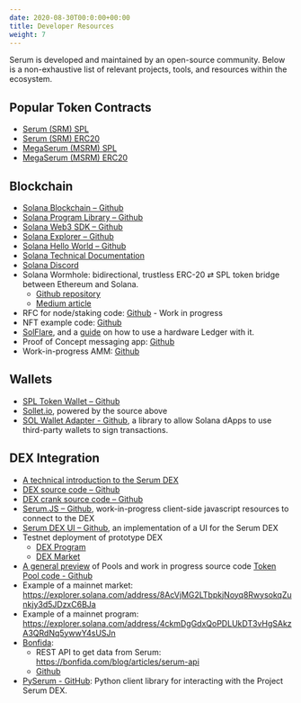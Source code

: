 ```yaml
---
date: 2020-08-30T00:0:00+00:00
title: Developer Resources
weight: 7
---
```


Serum is developed and maintained by an open-source community. Below is a non-exhaustive list of relevant projects, tools, and resources within the ecosystem.

## Popular Token Contracts

- [Serum (SRM) SPL](https://explorer.solana.com/address/SRMuApVNdxXokk5GT7XD5cUUgXMBCoAz2LHeuAoKWRt)
- [Serum (SRM) ERC20](https://etherscan.io/token/0x476c5e26a75bd202a9683ffd34359c0cc15be0ff)
- [MegaSerum (MSRM) SPL](https://explorer.solana.com/address/MSRMcoVyrFxnSgo5uXwone5SKcGhT1KEJMFEkMEWf9L)
- [MegaSerum (MSRM) ERC20](https://etherscan.io/token/0x1320c8c64b9f2eAa851F70702e6C9FC1EE4E8Ce4)

## Blockchain

- [Solana Blockchain – Github](https://github.com/solana-labs/solana)
- [Solana Program Library – Github](https://github.com/solana-labs/solana-program-library)
- [Solana Web3 SDK – Github](https://github.com/solana-labs/solana-web3.js)
- [Solana Explorer – Github](https://github.com/solana-labs/solana/tree/master/explorer)
- [Solana Hello World – Github](https://github.com/solana-labs/example-helloworld)
- [Solana Technical Documentation](https://docs.solana.com/)
- [Solana Discord](https://solana.com/discord)
- Solana Wormhole: bidirectional, trustless ERC-20 ⇄ SPL token bridge between Ethereum and Solana.
  - [Github repository](https://github.com/certusone/wormhole)
  - [Medium article](https://medium.com/certus-one/introducing-the-wormhole-bridge-24911b7335f7)
- RFC for node/staking code: [Github](https://github.com/project-serum/rfcs/blob/master/text/0001-registry.md) - Work in progress
- NFT example code: [Github](https://spl.solana.com/token#example-create-a-non-fungible-token)
- [SolFlare](https://projectserum.com/solflare.com), and a [guide](https://docs.solana.com/wallet-guide/ledger-live) on how to use a hardware Ledger with it.
- Proof of Concept messaging app: [Github](https://github.com/kemargrant/soltalk)
- Work-in-progress AMM: [Github](https://github.com/solana-labs/solana-program-library/tree/master/token-swap)

## Wallets

- [SPL Token Wallet – Github](https://github.com/serum-foundation/spl-token-wallet)
- [Sollet.io](https://sollet.io/), powered by the source above
- [SOL Wallet Adapter - Github](https://github.com/project-serum/sol-wallet-adapter), a library to allow Solana dApps to use third-party wallets to sign transactions.

## DEX Integration

- [A technical introduction to the Serum DEX](https://docs.google.com/document/d/1isGJES4jzQutI0GtQGuqtrBUqeHxl_xJNXdtOv4SdII/edit?usp=sharing)
- [DEX source code – Github](https://github.com/project-serum/serum-dex)
- [DEX crank source code – Github](https://github.com/project-serum/serum-dex/blob/master/crank/src/main.rs#L297)
- [Serum.JS – Github](https://github.com/project-serum/serum-js), work-in-progress client-side javascript resources to connect to the DEX
- [Serum DEX UI – Github](https://github.com/project-serum/serum-dex-ui), an implementation of a UI for the Serum DEX
- Testnet deployment of prototype DEX
  - [DEX Program](https://explorer.solana.com/address/9JipvuvjcirpYf8mzYQtozXeYtQLWY67LaZCiANSMNgs)
  - [DEX Market](https://explorer.solana.com/address/2tJ2LVReFCZF81Ej4MAQHEr1kRSmk6QQ5XSnzjC9KJNj)
- [A general preview](https://docs.google.com/document/d/1lmMZRKkxMFOtGOEZOFEKYL7syqv-4QT87F0o55fc35Y/edit) of Pools and work in progress source code [Token Pool code - Github](https://github.com/project-serum/serum-dex/tree/pool-wip/pool)
- Example of a mainnet market: https://explorer.solana.com/address/8AcVjMG2LTbpkjNoyq8RwysokqZunkjy3d5JDzxC6BJa
- Example of a mainnet program: https://explorer.solana.com/address/4ckmDgGdxQoPDLUkDT3vHgSAkzA3QRdNq5ywwY4sUSJn
- [Bonfida](https://bonfida.com/):
  - REST API to get data from Serum: https://bonfida.com/blog/articles/serum-api
  - [Github](https://github.com/dr497)
- [PySerum - GitHub](https://github.com/serum-community/pyserum): Python client library for interacting with the Project Serum DEX.
